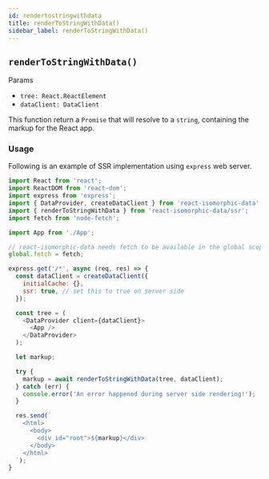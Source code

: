 ```yaml
---
id: rendertostringwithdata
title: renderToStringWithData()
sidebar_label: renderToStringWithData()
---
```


## `renderToStringWithData()`
Params
* `tree: React.ReactElement`
* `dataClient: DataClient`

This function return a `Promise` that will resolve to a `string`, containing the markup for the React app.

### Usage
Following is an example of SSR implementation using `express` web server.

```javascript
import React from 'react';
import ReactDOM from 'react-dom';
import express from 'express';
import { DataProvider, createDataClient } from 'react-isomorphic-data';
import { renderToStringWithData } from 'react-isomorphic-data/ssr';
import fetch from 'node-fetch';

import App from './App';

// react-isomorphic-data needs fetch to be available in the global scope
global.fetch = fetch;

express.get('/*', async (req, res) => {
  const dataClient = createDataClient({
    initialCache: {},
    ssr: true, // set this to true on server side
  });

  const tree = (
    <DataProvider client={dataClient}>
      <App />
    </DataProvider>
  );

  let markup;

  try {
    markup = await renderToStringWithData(tree, dataClient);
  } catch (err) {
    console.error('An error happened during server side rendering!');
  }

  res.send(`
    <html>
      <body>
        <div id="root">${markup}</div>
      </body>
    </html>
  `);
}
```
